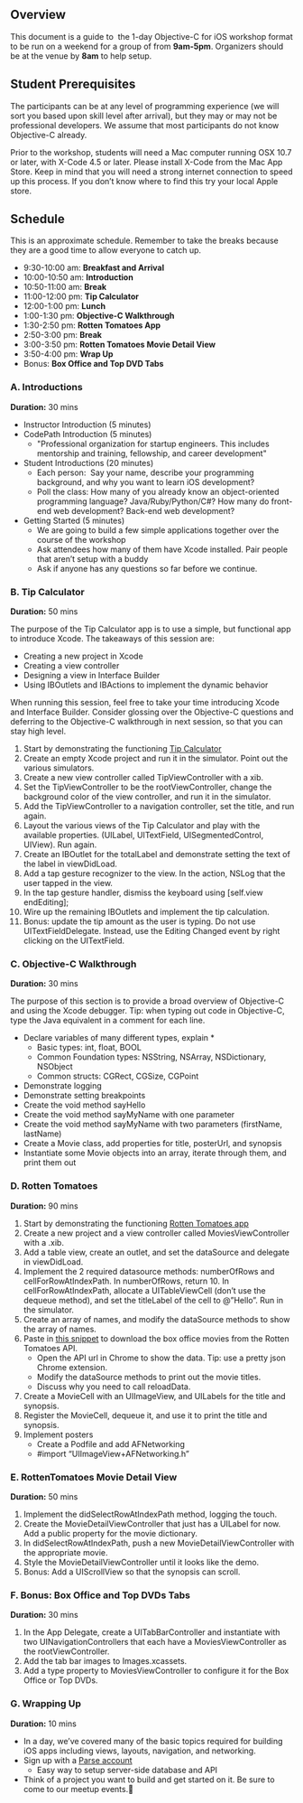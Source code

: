 ## Overview

This document is a guide to  the 1-day Objective-C for iOS workshop format to be run on a weekend for a group of  from **9am-5pm**. Organizers should be at the venue by **8am** to help setup.

## Student Prerequisites

The participants can be at any level of programming experience (we will sort you based upon skill level after arrival), but they may or may not be professional developers. We assume that most participants do not know Objective-C already.

Prior to the workshop, students will need a Mac computer running OSX 10.7 or later, with X-Code 4.5 or later. Please install X-Code from the Mac App Store. Keep in mind that you will need a strong internet connection to speed up this process. If you don’t know where to find this try your local Apple store.
  <!-- 
## Roles

In order to run the workshop, we typically recommend 3-4 people helping out. There should be **1-2 instructors** and **1-2 TAs helping out**:

* **Instructor** should be leading the session by giving step-by-step instructions and explaining each step and concept as it comes up. Might be completing the app on the projector alongside students. If there are multiple instructors, they might switch off to co-teach between sections of the day.
* **TA** should be acting as support for the attendees circling around them during each step to ensure they don’t get stuck or left too far behind. The TAs should be the “eyes and ears” of the instructors to help adjust the pacing.

## Tips

* Most important thing is not to follow the schedule but that the group is able to follow along with the material on their computers. This is intended as a hands-on demo so we need to make sure that the majority of students are caught up.
* During each scheduled break, TAs and instructors should circle around and check in with each student to get a sense of if they have had any problems keeping up with the previous section.
* If certain people get too far behind the group, have them follow along by pairing them with another person sitting next to them who was able to follow along.
-->
## Schedule

This is an approximate schedule. Remember to take the breaks because they are a good time to allow everyone to catch up.

* 9:30-10:00 am: **Breakfast and Arrival**
* 10:00-10:50 am: **Introduction**
* 10:50-11:00 am: **Break**
* 11:00-12:00 pm: **Tip Calculator**
* 12:00-1:00 pm: **Lunch**
* 1:00-1:30 pm:	**Objective-C Walkthrough**
* 1:30-2:50 pm:	**Rotten Tomatoes App**
* 2:50-3:00 pm:	**Break**
* 3:00-3:50 pm:	**Rotten Tomatoes Movie Detail View**
* 3:50-4:00 pm:	**Wrap Up**
* Bonus:	**Box Office and Top DVD Tabs**

### A. Introductions

**Duration:** 30 mins

* Instructor Introduction (5 minutes)
* CodePath Introduction (5 minutes)
    * "Professional organization for startup engineers. This includes mentorship and training, fellowship, and career development"
* Student Introductions (20 minutes)
    * Each person:  Say your name, describe your programming background, and why you want to learn iOS development?
    * Poll the class: How many of you already know an object-oriented programming language? Java/Ruby/Python/C#? How many do front-end web development? Back-end web development?
* Getting Started (5 minutes)
    * We are going to build a few simple applications together over the course of the workshop
    * Ask attendees how many of them have Xcode installed. Pair people that aren’t setup with a buddy
    * Ask if anyone has any questions so far before we continue.

### B. Tip Calculator

**Duration:** 50 mins
  
The purpose of the Tip Calculator app is to use a simple, but functional app to introduce Xcode. The takeaways of this session are:

* Creating a new project in Xcode
* Creating a view controller
* Designing a view in Interface Builder
* Using IBOutlets and IBActions to implement the dynamic behavior
  
When running this session, feel free to take your time introducing Xcode and Interface Builder. Consider glossing over the Objective-C questions and deferring to the Objective-C walkthrough in next session, so that you can stay high level.

1. Start by demonstrating the functioning [Tip Calculator](https://github.com/thecodepath/ios_tipster)
1. Create an empty Xcode project and run it in the simulator. Point out the various simulators.
1. Create a new view controller called TipViewController with a xib.
1. Set the TipViewController to be the rootViewController, change the background color of the view controller, and run it in the simulator.
1. Add the TipViewController to a navigation controller, set the title, and run again.
1. Layout the various views of the Tip Calculator and play with the available properties. (UILabel, UITextField, UISegmentedControl, UIView). Run again.
1. Create an IBOutlet for the totalLabel and demonstrate setting the text of the label in viewDidLoad.
1. Add a tap gesture recognizer to the view. In the action, NSLog that the user tapped in the view.
1. In the tap gesture handler, dismiss the keyboard using [self.view endEditing];
1. Wire up the remaining IBOutlets and implement the tip calculation.
1. Bonus: update the tip amount as the user is typing. Do not use UITextFieldDelegate. Instead, use the Editing Changed event by right clicking on the UITextField.

### C. Objective-C Walkthrough

**Duration:**  30 mins

The purpose of this section is to provide a broad overview of Objective-C and using the Xcode debugger. Tip: when typing out code in Objective-C, type the Java equivalent in a comment for each line.

* Declare variables of many different types, explain *
    * Basic types: int, float, BOOL
    * Common Foundation types: NSString, NSArray, NSDictionary, NSObject
    * Common structs: CGRect, CGSize, CGPoint
* Demonstrate logging
* Demonstrate setting breakpoints
* Create the void method sayHello
* Create the void method sayMyName with one parameter
* Create the void method sayMyName with two parameters (firstName, lastName)
* Create a Movie class, add properties for title, posterUrl, and synopsis
* Instantiate some Movie objects into an array, iterate through them, and print them out

### D. Rotten Tomatoes

**Duration:** 90 mins

1. Start by demonstrating the functioning [Rotten Tomatoes app](https://github.com/thecodepath/ios_tomatoes)
1. Create a new project and a view controller called MoviesViewController with a .xib.
1. Add a table view, create an outlet, and set the dataSource and delegate in viewDidLoad.
1. Implement the 2 required datasource methods: numberOfRows and cellForRowAtIndexPath. In numberOfRows, return 10. In cellForRowAtIndexPath, allocate a UITableViewCell (don’t use the dequeue method), and set the titleLabel of the cell to @”Hello”. Run in the simulator.
1. Create an array of names, and modify the dataSource methods to show the array of names.
1. Paste in [this snippet](https://gist.github.com/timothy1ee/8308396) to download the box office movies from the Rotten Tomatoes API.
    * Open the API url in Chrome to show the data. Tip: use a pretty json Chrome extension.
    * Modify the dataSource methods to print out the movie titles.
    * Discuss why you need to call reloadData.
1. Create a MovieCell with an UIImageView, and UILabels for the title and synopsis.
1. Register the MovieCell, dequeue it, and use it to print the title and synopsis.
1. Implement posters
    * Create a Podfile and add AFNetworking
    * #import “UIImageView+AFNetworking.h”

### E. RottenTomatoes Movie Detail View

**Duration:**  50 mins

1. Implement the didSelectRowAtIndexPath method, logging the touch.
1. Create the MovieDetailViewController that just has a UILabel for now. Add a public property for the movie dictionary.
1. In didSelectRowAtIndexPath, push a new MovieDetailViewController with the appropriate movie.
1. Style the MovieDetailViewController until it looks like the demo.
1. Bonus: Add a UIScrollView so that the synopsis can scroll.

### F. Bonus: Box Office and Top DVDs Tabs

**Duration:**  30 mins

1. In the App Delegate, create a UITabBarController and instantiate with two UINavigationControllers that each have a MoviesViewController as the rootViewController.
1. Add the tab bar images to Images.xcassets.
1. Add a type property to MoviesViewController to configure it for the Box Office or Top DVDs.

### G. Wrapping Up

**Duration:** 10 mins

* In a day, we’ve covered many of the basic topics required for building iOS apps including views, layouts, navigation, and networking. 
* Sign up with a [Parse account](https://parse.com/docs/android_guide)
    * Easy way to setup server-side database and API
* Think of a project you want to build and get started on it. Be sure to come to our meetup events.
